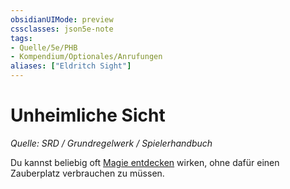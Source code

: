 ```yaml
---
obsidianUIMode: preview
cssclasses: json5e-note
tags:
- Quelle/5e/PHB
- Kompendium/Optionales/Anrufungen
aliases: ["Eldritch Sight"]
---
```

# Unheimliche Sicht
*Quelle: SRD / Grundregelwerk / Spielerhandbuch*  

Du kannst beliebig oft [Magie entdecken](../../Zauber/Magie-entdecken.md) wirken, ohne dafür einen Zauberplatz verbrauchen zu müssen.